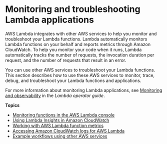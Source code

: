 # Monitoring and troubleshooting Lambda applications<a name="lambda-monitoring"></a>

AWS Lambda integrates with other AWS services to help you monitor and troubleshoot your Lambda functions\. Lambda automatically monitors Lambda functions on your behalf and reports metrics through Amazon CloudWatch\. To help you monitor your code when it runs, Lambda automatically tracks the number of requests, the invocation duration per request, and the number of requests that result in an error\. 

You can use other AWS services to troubleshoot your Lambda functions\. This section describes how to use these AWS services to monitor, trace, debug, and troubleshoot your Lambda functions and applications\.

For more information about monitoring Lambda applications, see [Monitoring and observability](https://docs.aws.amazon.com/lambda/latest/operatorguide/monitoring-observability.html) in the *Lambda operator guide*\.

**Topics**
+ [Monitoring functions in the AWS Lambda console](monitoring-functions-access-metrics.md)
+ [Using Lambda Insights in Amazon CloudWatch](monitoring-insights.md)
+ [Working with AWS Lambda function metrics](monitoring-metrics.md)
+ [Accessing Amazon CloudWatch logs for AWS Lambda](monitoring-cloudwatchlogs.md)
+ [Example workflows using other AWS services](monitoring-servicemap.md)
